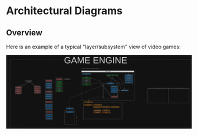 # Architectural Diagrams

## Overview

Here is an example of a typical "layer/subsystem" view of video games:

![Architectural Diagram](/pictures/diagram.png)